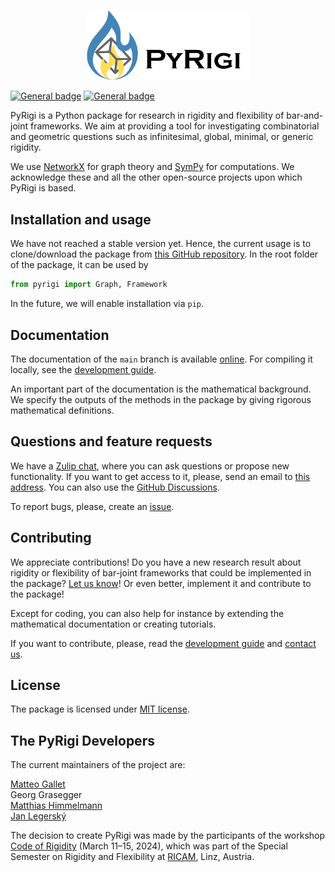<p align="center">
<img src="assets/icon.jpg" width="260">
</p>

[![General badge](https://img.shields.io/badge/PyRigi-Documentation-blue?style=plastic&link=pyrigi.github.io%2FPyRigi%2F%20)](https://pyrigi.github.io/PyRigi/)
[![General badge](https://img.shields.io/badge/license-MIT-yellow?style=plastic)](LICENSE)

<!-- start-input -->

PyRigi is a Python package for research in rigidity and flexibility of bar-and-joint frameworks.
We aim at providing a tool for investigating combinatorial and geometric questions
such as infinitesimal, global, minimal, or generic rigidity. 


We use [NetworkX](https://networkx.org/) for graph theory and [SymPy](https://www.sympy.org/) for computations.
We acknowledge these and all the other open-source projects upon which PyRigi is based.

## Installation and usage

We have not reached a stable version yet.
Hence, the current usage is to clone/download the package
from [this GitHub repository](https://github.com/pyRigi/PyRigi).
In the root folder of the package, it can be used by
```python
from pyrigi import Graph, Framework
```
In the future, we will enable installation via `pip`.

## Documentation

The documentation of the `main` branch is available [online](https://pyrigi.github.io/PyRigi/).
For compiling it locally,
see the [development guide](https://pyrigi.github.io/PyRigi/development/howto).

An important part of the documentation is the mathematical background.
We specify the outputs of the methods in the package
by giving rigorous mathematical definitions.

## Questions and feature requests

We have a [Zulip chat](https://pyrigi.zulipchat.com),
where you can ask questions or propose new functionality.
If you want to get access to it, please, send an email to
[this address](mailto:external.dc4f45edef70cb7e0c621ad50377d9f1.show-sender.include-footer@streams.zulipchat.com).
You can also use the [GitHub Discussions](https://github.com/PyRigi/PyRigi/discussions).

To report bugs, please, create an [issue](https://github.com/PyRigi/PyRigi/issues/new/choose).

## Contributing

We appreciate contributions!
Do you have a new research result
about rigidity or flexibility of bar-joint frameworks
that could be implemented in the package?
[Let us know](https://github.com/PyRigi/PyRigi/issues/new/choose)!
Or even better, implement it and contribute to the package!

Except for coding, you can also help for instance
by extending the mathematical documentation or
creating tutorials.

If you want to contribute, please,
read the [development guide](https://pyrigi.github.io/PyRigi/development/howto)
and [contact us](mailto:external.dc4f45edef70cb7e0c621ad50377d9f1.show-sender.include-footer@streams.zulipchat.com).
## License

The package is licensed under [MIT license](https://github.com/PyRigi/PyRigi/blob/main/LICENSE).

## The PyRigi Developers

The current maintainers of the project are:

[Matteo Gallet](mailto:matteo.gallet@units.it) \
Georg Grasegger \
[Matthias Himmelmann](https://matthiashimmelmann.github.io/) \
[Jan Legerský](https://jan.legersky.cz/)

The decision to create PyRigi was made by the participants of the workshop
[Code of Rigidity](https://www.ricam.oeaw.ac.at/specsem/specsem2024/workshop2/)
(March 11–15, 2024), which was part of the 
Special Semester on Rigidity and Flexibility at [RICAM](https://www.oeaw.ac.at/ricam/), Linz, Austria.





